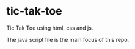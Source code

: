 # tic-tak-toe
Tic Tak Toe using html, css and js.

The java script file is the main focus of this repo.